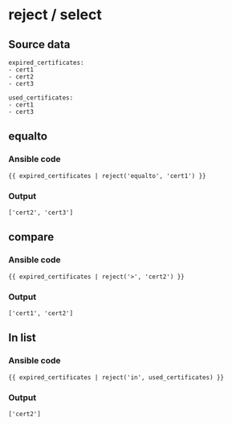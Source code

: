 # reject / select

## Source data
```
expired_certificates:
- cert1
- cert2
- cert3

used_certificates:
- cert1
- cert3
```

## equalto

### Ansible code
```
{{ expired_certificates | reject('equalto', 'cert1') }}
```
### Output

```
['cert2', 'cert3']
```
## compare

### Ansible code
```
{{ expired_certificates | reject('>', 'cert2') }}
```
### Output

```
['cert1', 'cert2']
```
## In list
### Ansible code
```
{{ expired_certificates | reject('in', used_certificates) }}
```

### Output

```
['cert2']
```
